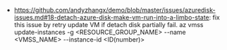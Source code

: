 - https://github.com/andyzhangx/demo/blob/master/issues/azuredisk-issues.md#18-detach-azure-disk-make-vm-run-into-a-limbo-state: fix this issue by retry update VM if detach disk partially fail. az vmss update-instances -g <RESOURCE_GROUP_NAME> --name <VMSS_NAME> --instance-id <ID(number)>
